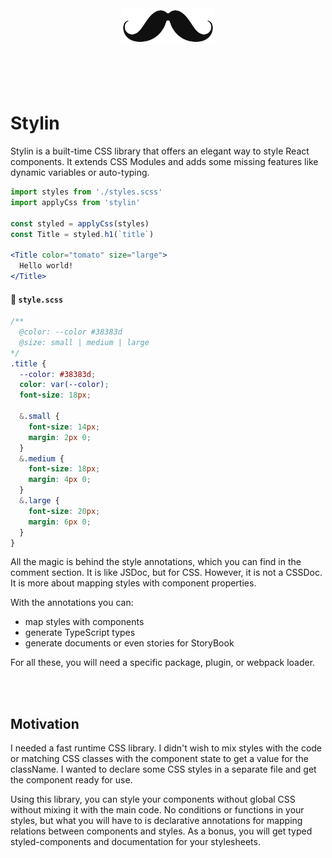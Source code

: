 <div align="center">
  <img src="./logo.svg" width="150px"/>
  <br/>
  <br/>
  <br/>
</div>
<br/>
<br/>


# Stylin
Stylin is a built-time CSS library that offers an elegant way to style React components. It extends CSS Modules and adds some missing features like dynamic variables or auto-typing. 

```jsx
import styles from './styles.scss'
import applyCss from 'stylin'

const styled = applyCss(styles)
const Title = styled.h1(`title`)

<Title color="tomato" size="large">
  Hello world!
</Title>
```

#### 💅 `style.scss`
```css
/**
  @color: --color #38383d
  @size: small | medium | large
*/
.title {
  --color: #38383d;
  color: var(--color);
  font-size: 18px;
  
  &.small {
    font-size: 14px;
    margin: 2px 0;
  }
  &.medium {
    font-size: 18px;
    margin: 4px 0;
  }
  &.large {
    font-size: 20px;
    margin: 6px 0;
  }
}
```

All the magic is behind the style annotations, which you can find in the comment section. It is like JSDoc, but for CSS. However, it is not a CSSDoc. It is more about mapping styles with component properties. 

With the annotations you can:
 - map styles with components
 - generate TypeScript types
 - generate documents or even stories for StoryBook

 For all these, you will need a specific package, plugin, or webpack loader.

<br/>
<br/>

## Motivation
I needed a fast runtime CSS library. I didn't wish to mix styles with the code or matching CSS classes with the component state to get a value for the className. I wanted to declare some CSS styles in a separate file and get the component ready for use. 

Using this library, you can style your components without global CSS without mixing it with the main code. No conditions or functions in your styles, but what you will have to is declarative annotations for mapping relations between components and styles. As a bonus, you will get typed styled-components and documentation for your stylesheets.